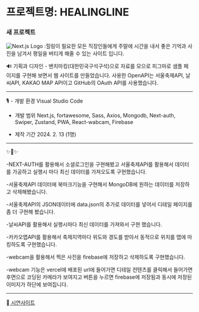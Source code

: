 # 프로젝트명: HEALINGLINE


### 새 프로젝트
![Next.js Logo](https://modulabs.co.kr/wp-content/uploads/2023/10/nextjs14-1536x864.png)
:힐링이 필요한 모든 직장인들에게 주말에 시간을 내서 좋은 기억과 사진을 남겨서 평일을 버티게 해줄 수 있는 사이트 입니다.

🔊 
기획과 디자인 - 밴치마킹(대한민국구석구석)으로 자료를 모으로 피그마로 샘플 페이지를 구현해 보면서 웹 사이트를 만들었습니다. 사용한 OpenAPI는 서울축제API, 날씨API, KAKAO MAP API이고 GitHub의 OAuth API를 사용했습니다.

-------------

 🎙️ - 개발 환경
      Visual Studio Code

   - 개발 범위
     Next.js, fortawesome, Sass, Axios, Mongodb, Next-auth, Swiper, Zustand, PWA, React-wabcam, Firebase
 
   - 제작 기간
     2024. 2. 13 (1명)

-------------
✨🎺✨

-NEXT-AUTH를 활용해서 소셜로그인을 구현해봤고 서울축제API를 활용해서 데이터를 가공하고 실행시 마다 최신 데이터를 가져오도록 구현했습니다.

-서울축제API 데이터에 북마크기능을 구현해서 MongoDB에 원하는 데이터를 저장하고 삭제해봤습니다. 

-서울축제API의 JSON데이터에 data.json의 추가로 데이터를 넣어서 디테일 페이지를 좀 더 구현해 봤습니다.

-날씨API를 활용해서 실행시마다 최신 데이터를 가져와서 구현 했습니다. 

-카카오맵API를 활용해서 축제지역마다 위도와 경도를 받아서 동적으로 위치를 맵에 마킹하도록 구현했습니다. 

-webcam을 활용해서 찍은 사진을 firebase에 저장하고 삭제하도록 구현했습니다.

-webcam 기능은 vercel에 배포된 url에 들어가면 디테일 컨텐츠를 클릭해서 들어가면 후면으로 코딩된 카메라가 보여지고 버튼을 누르면 firebase에 저장됨과 동시에 저장된 이미지가 하단에 보여집니다.

-------------
📢<a href="https://nextprolast.vercel.app/"> 시연사이트 <a/>
